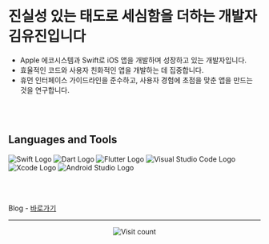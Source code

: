 # 진실성 있는 태도로 세심함을 더하는 개발자 김유진입니다

- Apple 에코시스템과 Swift로 iOS 앱을 개발하며 성장하고 있는 개발자입니다.
- 효율적인 코드와 사용자 친화적인 앱을 개발하는 데 집중합니다.
- 휴먼 인터페이스 가이드라인을 준수하고, 사용자 경험에 초점을 맞춘 앱을 만드는 것을 연구합니다.

<br />
<br />

## Languages and Tools

<img src="https://img.shields.io/badge/Swift-F05138?style=flat&logo=Swift&logoColor=FFF" alt="Swift Logo" /> <img src="https://img.shields.io/badge/Dart-0553B1?style=flate&logo=Dart&logoColor=FFF" alt="Dart Logo" /> <img src="https://img.shields.io/badge/Flutter-0553B1?style=flat&logo=Flutter&logoColor=FFF" alt="Flutter Logo" /> <img src="https://img.shields.io/badge/VScode-007ACC?style=flat&logo=VisualStudioCode&logoColor=FFF" alt="Visual Studio Code Logo" /> <img src="https://img.shields.io/badge/Xcode-147EFB?style=flat&logo=Xcode&logoColor=FFF" alt="Xcode Logo" /> <img src="https://img.shields.io/badge/AndroidStudio-FFF?style=flat&logo=AndroidStudio&logoColor=3DDC84" alt="Android Studio Logo" />
<!-- <img src="https://img.shields.io/badge/SwiftUI-007FFF?style=flat&logo=Swift&logoColor=000" /> -->

<!--
---

<h3 align="center"> GitHub Streak </h3>
<div align="center">
    <img src="https://github-readme-streak-stats.herokuapp.com/?user=yujinkim1&theme=swift&hide_border=true" />
</div>

---
-->

<br />
<br />

Blog - [바로가기](https://inblog.ai/yujinkim1)

---

<div align="center"><img src="https://visitcount.itsvg.in/api?id=yujinkim1&icon=5&color=12" alt="Visit count" /></div>

<!-- 
<div align="center"><a href="https://github.com/yujinkim1/yujinkim1/tree/main-en">EN</a></div> 
-->
